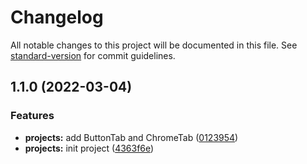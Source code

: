 # Changelog

All notable changes to this project will be documented in this file. See [standard-version](https://github.com/conventional-changelog/standard-version) for commit guidelines.

## 1.1.0 (2022-03-04)


### Features

* **projects:** add ButtonTab and ChromeTab ([0123954](https://github.com/honghuangdc/soybean-admin-tab/commit/01239543fbb405d172756b057e374711e22c4c83))
* **projects:** init project ([4363f6e](https://github.com/honghuangdc/soybean-admin-tab/commit/4363f6e545b1209c420d2d657bc98c0c45899fe1))
